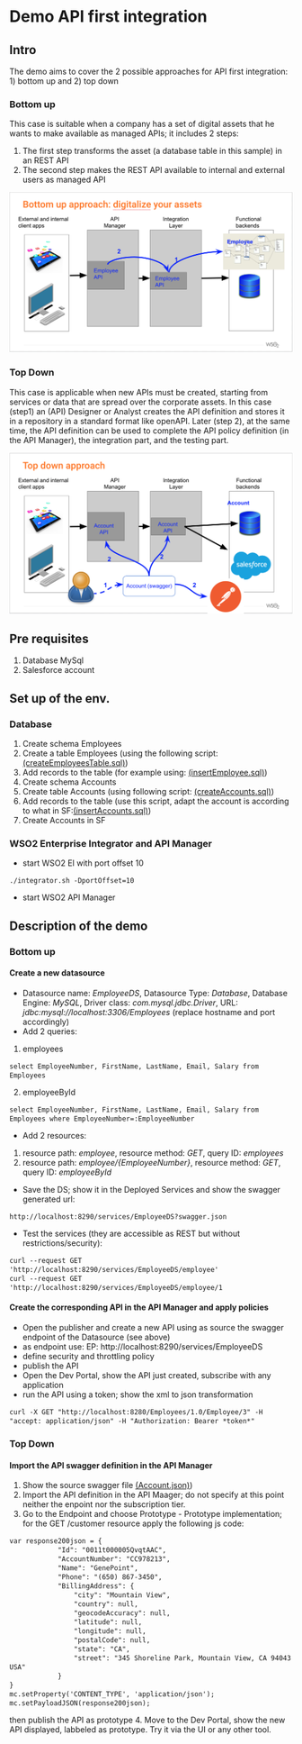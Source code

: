 # Demo API first integration
## Intro
The demo aims to cover the 2 possible approaches for API first integration: 1) bottom up and 2) top down
### Bottom up
This case is suitable when a company has a set of digital assets that he wants to make available as managed APIs; it includes 2 steps:
1. The first step transforms the asset (a database table in this sample) in an REST API
2. The second step makes the REST API available to internal and external users as managed API

![bottom up](bottom-up.png)

### Top Down
This case is applicable when new APIs must be created, starting from services or data that are spread over the corporate assets. In this case (step1) an (API) Designer or Analyst creates the API definition and stores it in a repository in a standard format like openAPI. Later (step 2), at the same time, the API definition can be used to complete the API policy definition (in the API Manager), the integration part, and the testing part.

![top down](TopDown.png)

## Pre requisites
1. Database MySql
2. Salesforce account

## Set up of the env.
### Database
1. Create schema Employees
2. Create a table Employees (using the following script: [(createEmployeesTable.sql)](createEmployeesTable.sql))
3. Add records to the table (for example using: [(insertEmployee.sql)](insertEmployee.sql))
4. Create schema Accounts
5. Create table Accounts (using following script: [(createAccounts.sql)](createAccounts.sql))
6. Add records to the table (use this script, adapt the account is according to what in SF:[(insertAccounts.sql)](insertAccounts.sql))
7. Create Accounts in SF
### WSO2 Enterprise Integrator and API Manager
- start WSO2 EI with port offset 10
```
./integrator.sh -DportOffset=10
```
- start WSO2 API Manager

## Description of the demo
### Bottom up
#### Create a new datasource
- Datasource name: *EmployeeDS*, Datasource Type: *Database*, Database Engine: *MySQL*, Driver class: *com.mysql.jdbc.Driver*, URL: *jdbc:mysql://localhost:3306/Employees* (replace hostname and port accordingly)
- Add 2 queries:
 1. employees
```
select EmployeeNumber, FirstName, LastName, Email, Salary from Employees
```
 2. employeeById
```
select EmployeeNumber, FirstName, LastName, Email, Salary from Employees where EmployeeNumber=:EmployeeNumber
```
- Add 2 resources:
1. resource path: *employee*, resource method: *GET*, query ID: *employees*
2. resource path: *employee/{EmployeeNumber}*, resource method: *GET*, query ID: *employeeById*
- Save the DS; show it in the Deployed Services and show the swagger generated url: 
```
http://localhost:8290/services/EmployeeDS?swagger.json
```
- Test the services (they are accessible as REST but without restrictions/security):
```
curl --request GET 'http://localhost:8290/services/EmployeeDS/employee'
curl --request GET 'http://localhost:8290/services/EmployeeDS/employee/1
```
#### Create the corresponding API in the API Manager and apply policies
- Open the publisher and create a new API using as source the swagger endpoint of the Datasource (see above)
- as endpoint use: EP: http://localhost:8290/services/EmployeeDS
- define security and throttling policy
- publish the API
- Open the Dev Portal, show the API just created, subscribe with any application
- run the API using a token; show the xml to json transformation
```
curl -X GET "http://localhost:8280/Employees/1.0/Employee/3" -H "accept: application/json" -H "Authorization: Bearer *token*"
```
### Top Down
#### Import the API swagger definition in the API Manager
1. Show the source swagger file [(Account.json)](Account.json))
2. Import the API definition in the API Maager; do not specify at this point neither the enpoint nor the subscription tier.
3. Go to the Endpoint and choose Prototype - Prototype implementation; for the GET /customer resource apply the following js code:
```
var response200json = {
            "Id": "0011t000005QvqtAAC",
            "AccountNumber": "CC978213",
            "Name": "GenePoint",
            "Phone": "(650) 867-3450",
            "BillingAddress": {
                "city": "Mountain View",
                "country": null,
                "geocodeAccuracy": null,
                "latitude": null,
                "longitude": null,
                "postalCode": null,
                "state": "CA",
                "street": "345 Shoreline Park, Mountain View, CA 94043 USA"
            }
}
mc.setProperty('CONTENT_TYPE', 'application/json');
mc.setPayloadJSON(response200json);
```
then publish the API as prototype
4. Move to the Dev Portal, show the  new API displayed, labbeled as prototype. Try it via the UI or any other tool.
